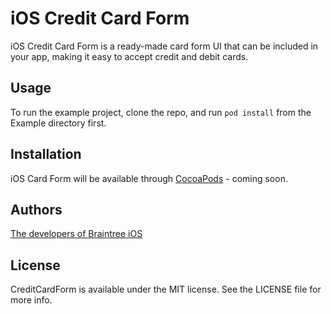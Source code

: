 # iOS Credit Card Form

iOS Credit Card Form is a ready-made card form UI that can be included in your app, making it easy to accept credit and debit cards.

## Usage

To run the example project, clone the repo, and run `pod install` from the Example directory first.

## Installation

iOS Card Form will be available through [CocoaPods](https://cocoapods.org/) - coming soon.

## Authors

[The developers of Braintree iOS](https://github.com/braintree/braintree_ios)

## License

CreditCardForm is available under the MIT license. See the LICENSE file for more info.
